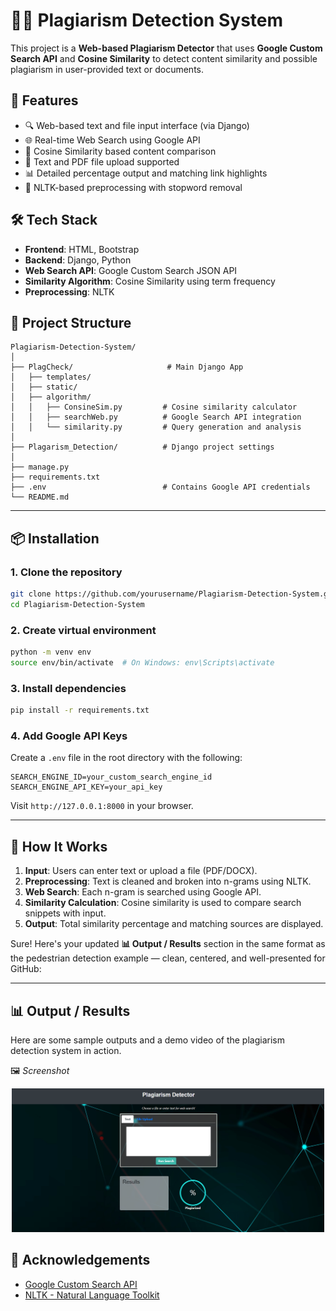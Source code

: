 # 🕵️‍♂️ Plagiarism Detection System

This project is a **Web-based Plagiarism Detector** that uses **Google Custom Search API** and **Cosine Similarity** to detect content similarity and possible plagiarism in user-provided text or documents.


## 🚀 Features

- 🔍 Web-based text and file input interface (via Django)  
- 🌐 Real-time Web Search using Google API  
- 🧠 Cosine Similarity based content comparison  
- 🧾 Text and PDF file upload supported  
- 📊 Detailed percentage output and matching link highlights  
- 💬 NLTK-based preprocessing with stopword removal  


## 🛠️ Tech Stack

- **Frontend**: HTML, Bootstrap  
- **Backend**: Django, Python  
- **Web Search API**: Google Custom Search JSON API  
- **Similarity Algorithm**: Cosine Similarity using term frequency  
- **Preprocessing**: NLTK  


## 📁 Project Structure

```
Plagiarism-Detection-System/
│
├── PlagCheck/                     # Main Django App
│   ├── templates/
│   ├── static/
│   ├── algorithm/
│   │   ├── ConsineSim.py         # Cosine similarity calculator
│   │   ├── searchWeb.py          # Google Search API integration
│   │   └── similarity.py         # Query generation and analysis
│
├── Plagarism_Detection/          # Django project settings
│
├── manage.py
├── requirements.txt
├── .env                          # Contains Google API credentials
└── README.md
```

---

## 📦 Installation

### 1. Clone the repository

```bash
git clone https://github.com/yourusername/Plagiarism-Detection-System.git
cd Plagiarism-Detection-System
```

### 2. Create virtual environment

```bash
python -m venv env
source env/bin/activate  # On Windows: env\Scripts\activate
```

### 3. Install dependencies

```bash
pip install -r requirements.txt
```

### 4. Add Google API Keys

Create a `.env` file in the root directory with the following:

```env
SEARCH_ENGINE_ID=your_custom_search_engine_id
SEARCH_ENGINE_API_KEY=your_api_key
```

Visit `http://127.0.0.1:8000` in your browser.

---

## 🧪 How It Works

1. **Input**: Users can enter text or upload a file (PDF/DOCX).  
2. **Preprocessing**: Text is cleaned and broken into n-grams using NLTK.  
3. **Web Search**: Each n-gram is searched using Google API.  
4. **Similarity Calculation**: Cosine similarity is used to compare search snippets with input.  
5. **Output**: Total similarity percentage and matching sources are displayed.


Sure! Here's your updated **📊 Output / Results** section in the same format as the pedestrian detection example — clean, centered, and well-presented for GitHub:

---

## 📊 Output / Results

Here are some sample outputs and a demo video of the plagiarism detection system in action.

🖼️ *Screenshot*


<p align="center">
  <img src="ss1.png" alt="Plagiarism Detection Screenshot" width="500"/>
</p>




## 🙏 Acknowledgements

- [Google Custom Search API](https://developers.google.com/custom-search/)
- [NLTK - Natural Language Toolkit](https://www.nltk.org/)
